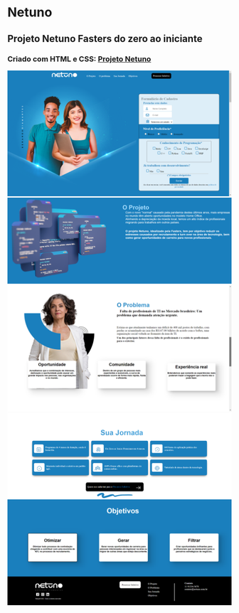# Netuno
 ## Projeto Netuno Fasters do zero ao iniciante
 ### Criado com HTML e CSS: <a href="https://ay88games.github.io/Netuno/Home_page.html">Projeto Netuno</a>
 <img src="Archives/Images/tela_apresentação.png" alt="Tela de apresentação">
 <img src="Archives/Images/tela_apresentação2.png" alt="Tela de apresentação">
 <img src="Archives/Images/tela_apresentação3.png" alt="Tela de apresentação">
 <img src="Archives/Images/tela_apresentação4.png" alt="Tela de apresentação">
 <img src="Archives/Images/tela_apresentação5.png" alt="Tela de apresentação">


